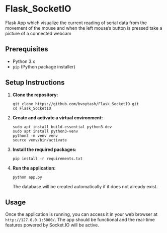 # Flask_SocketIO
Flask App which visualize the current reading of serial data from the movement of the mouse and when the left mouse’s button is pressed take a picture of a connected webcam

## Prerequisites

- Python 3.x
- `pip` (Python package installer)

## Setup Instructions

1. **Clone the repository:**

    ```
    git clone https://github.com/bvoytash/Flask_SocketIO.git
    cd Flask_SocketIO
    ```

2. **Create and activate a virtual environment:**

    ```
    sudo apt install build-essential python3-dev
    sudo apt install python3-venv
    python3 -m venv venv
    source venv/bin/activate
    ```

3. **Install the required packages:**

    ```
    pip install -r requirements.txt
    ```

4. **Run the application:**

    ```
    python app.py
    ```

    The database will be created automatically if it does not already exist.

## Usage

Once the application is running, you can access it in your web browser at `http://127.0.0.1:5000/`. The app should be functional and the real-time features powered by 
Socket.IO will be active.
